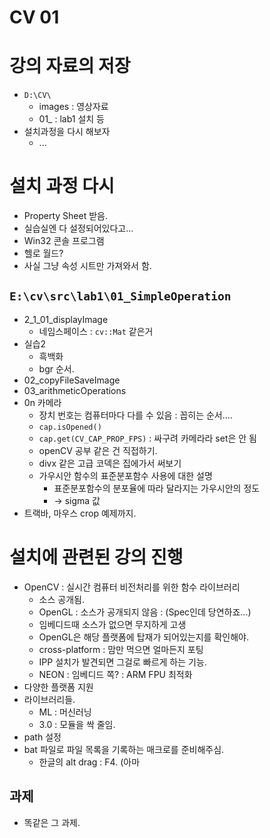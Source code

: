 CV 01
=====

강의 자료의 저장
================

-	`D:\CV\`
	-	images : 영상자료
	-	01_ : lab1 설치 등
-	설치과정을 다시 해보자
	-	...

설치 과정 다시
==============

-	Property Sheet 받음.
-	실습실엔 다 설정되어있다고...
-	Win32 콘솔 프로그램
-	헬로 월드?
-	사실 그냥 속성 시트만 가져와서 함.

`E:\cv\src\lab1\01_SimpleOperation`
-----------------------------------

-	2_1_01_displayImage
	-	네임스페이스 : `cv::Mat` 같은거
-	실습2
	-	흑백화
	-	bgr 순서.
-	02_copyFileSaveImage
-	03_arithmeticOperations
-	0n 카메라
	-	장치 번호는 컴퓨터마다 다를 수 있음 : 꼽히는 순서....
	-	`cap.isOpened()`
	-	`cap.get(CV_CAP_PROP_FPS)` : 싸구려 카메라라 set은 안 됨
	-	openCV 공부 같은 건 직접하기.
	-	divx 같은 고급 코덱은 집에가서 써보기
	-	가우시안 함수의 표준분포함수 사용에 대한 설명
		-	표준분포함수의 분포율에 따라 달라지는 가우시안의 정도
		-	-> sigma 값
-	트랙바, 마우스 crop 예제까지.

설치에 관련된 강의 진행
=======================

-	OpenCV : 실시간 컴퓨터 비전처리를 위한 함수 라이브러리
	-	소스 공개됨.
	-	OpenGL : 소스가 공개되지 않음 : (Spec인데 당연하죠...)
	-	임베디드때 소스가 없으면 무지하게 고생
	-	OpenGL은 해당 플랫폼에 탑재가 되어있는지를 확인해야.
	-	cross-platform : 맘만 먹으면 얼마든지 포팅
	-	IPP 설치가 발견되면 그걸로 빠르게 하는 기능.
	-	NEON : 임베디드 쪽? : ARM FPU 최적화
-	다양한 플랫폼 지원
-	라이브러리들.
	-	ML : 머신러닝
	-	3.0 : 모듈을 싹 줄임.
-	path 설정
-	bat 파일로 파일 목록을 기록하는 매크로를 준비해주심.
	-	한글의 alt drag : F4. (아마

과제
----

-	똑같은 그 과제.
